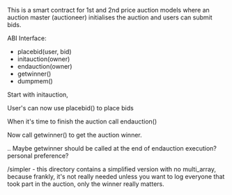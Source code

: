 This is a smart contract for 1st and 2nd price auction models where an auction master (auctioneer) initialises the auction and users can submit bids.

ABI Interface:
- placebid(user, bid)
- initauction(owner)
- endauction(owner)
- getwinner()
- dumpmem()

Start with initauction,

User's can now use placebid() to place bids

When it's time to finish the auction call endauction()

Now call getwinner() to get the auction winner.

.. Maybe getwinner should be called at the end of endauction execution? personal preference?

/simpler - this directory contains a simplified version with no multi_array, because frankly, it's not really needed unless you want to log everyone that took part in the auction, only the winner really matters.

